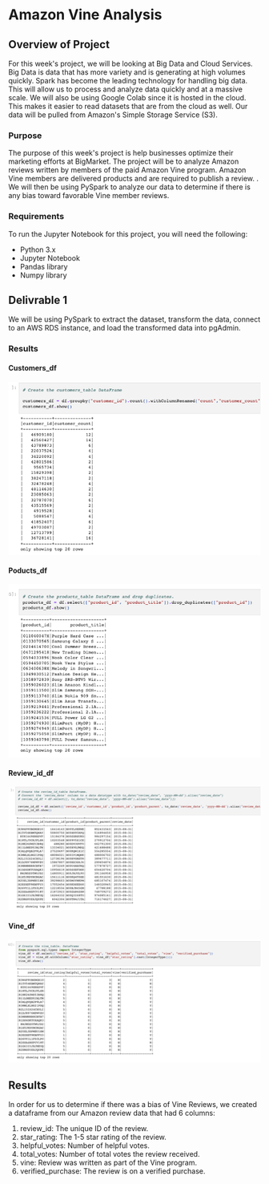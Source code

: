 # Amazon Vine Analysis

## Overview of Project
For this week's project, we will be looking at Big Data and Cloud Services. Big Data is data that has more variety and is generating at high volumes quickly. Spark has become the leading technology for handling big data. This will allow us to process and analyze data quickly and at a massive scale. We will also be using Google Colab since it is hosted in the cloud. This makes it easier to read datasets that are from the cloud as well. Our data will be pulled from Amazon's Simple Storage Service (S3).

### Purpose
The purpose of this week's project is help businesses optimize their marketing efforts at BigMarket. The project will be to analyze Amazon reviews written by members of the paid Amazon Vine program. Amazon Vine members are delivered products and are required to publish a review. . We will then be using PySpark to analyze our data to determine if there is any bias toward favorable Vine member reviews. 

### Requirements
To run the Jupyter Notebook for this project, you will need the following:

- Python 3.x
- Jupyter Notebook
- Pandas library
- Numpy library

## Delivrable 1

We will be using PySpark to extract the dataset, transform the data, connect to an AWS RDS instance, and load the transformed data into pgAdmin.

### Results
#### Customers_df
![customers_df](https://github.com/Hanzian/Amazon_Vine_Analysis/blob/main/Images/Customers_df.png)

#### Poducts_df
![products_df](https://github.com/Hanzian/Amazon_Vine_Analysis/blob/main/Images/Products_df.png)

#### Review_id_df
![review_id_df](https://github.com/Hanzian/Amazon_Vine_Analysis/blob/main/Images/Review_id_df.png)

#### Vine_df
![vine_df](https://github.com/Hanzian/Amazon_Vine_Analysis/blob/main/Images/Vine_df.png)


## Results
In order for us to determine if there was a bias of Vine Reviews, we created a dataframe from our Amazon review data that had 6 columns:
1. review_id: The unique ID of the review.
2. star_rating: The 1-5 star rating of the review.
3. helpful_votes: Number of helpful votes.
4. total_votes: Number of total votes the review received.
5. vine: Review was written as part of the Vine program.
6. verified_purchase: The review is on a verified purchase.
